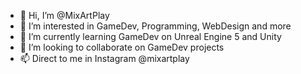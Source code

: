 - 👋 Hi, I’m @MixArtPlay
- 👀 I’m interested in GameDev, Programming, WebDesign and more
- 🌱 I’m currently learning GameDev on Unreal Engine 5 and Unity
- 💞️ I’m looking to collaborate on GameDev projects
- 📫 Direct to me in Instagram @mixartplay

<!---
MixArtPlay/MixArtPlay is a ✨ special ✨ repository because its `README.md` (this file) appears on your GitHub profile.
You can click the Preview link to take a look at your changes.
--->

